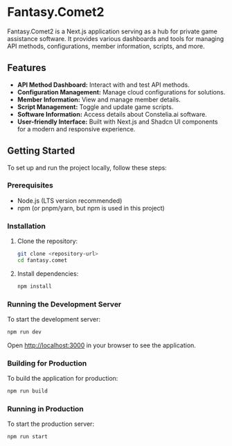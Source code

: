 # Fantasy.Comet2

Fantasy.Comet2 is a Next.js application serving as a hub for private game assistance software. It provides various dashboards and tools for managing API methods, configurations, member information, scripts, and more.

## Features

- **API Method Dashboard:** Interact with and test API methods.
- **Configuration Management:** Manage cloud configurations for solutions.
- **Member Information:** View and manage member details.
- **Script Management:** Toggle and update game scripts.
- **Software Information:** Access details about Constelia.ai software.
- **User-friendly Interface:** Built with Next.js and Shadcn UI components for a modern and responsive experience.

## Getting Started

To set up and run the project locally, follow these steps:

### Prerequisites

- Node.js (LTS version recommended)
- npm (or pnpm/yarn, but npm is used in this project)

### Installation

1. Clone the repository:
   ```bash
   git clone <repository-url>
   cd fantasy.comet
   ```

2. Install dependencies:
   ```bash
   npm install
   ```

### Running the Development Server

To start the development server:

```bash
npm run dev
```

Open [http://localhost:3000](http://localhost:3000) in your browser to see the application.

### Building for Production

To build the application for production:

```bash
npm run build
```

### Running in Production

To start the production server:

```bash
npm run start
```
